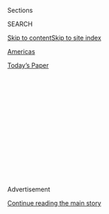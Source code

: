 <div id="app">

<div>

<div>

<div>

<div class="NYTAppHideMasthead css-1q2w90k e1suatyy0">

<div class="section css-ui9rw0 e1suatyy2">

<div class="css-eph4ug er09x8g0">

<div class="css-6n7j50">

</div>

<span class="css-1dv1kvn">Sections</span>

<div class="css-10488qs">

<span class="css-1dv1kvn">SEARCH</span>

</div>

[Skip to content](#site-content)[Skip to site
index](#site-index)

</div>

<div id="masthead-section-label" class="css-1wr3we4 eaxe0e00">

[Americas](https://www.nytimes.com/section/world/americas)

</div>

<div class="css-10698na e1huz5gh0">

</div>

</div>

<div id="masthead-bar-one" class="section hasLinks css-15hmgas e1csuq9d3">

<div class="css-uqyvli e1csuq9d0">

</div>

<div class="css-1uqjmks e1csuq9d1">

</div>

<div class="css-9e9ivx">

[](https://myaccount.nytimes.com/auth/login?response_type=cookie&client_id=vi)

</div>

<div class="css-1bvtpon e1csuq9d2">

[Today’s
Paper](https://www.nytimes.com/section/todayspaper)

</div>

</div>

</div>

</div>

<div data-aria-hidden="false">

<div id="site-content" data-role="main">

<div>

<div class="css-1aor85t" style="opacity:0.000000001;z-index:-1;visibility:hidden">

<div class="css-1hqnpie">

<div class="css-epjblv">

<span class="css-17xtcya">[Americas](/section/world/americas)</span><span class="css-x15j1o">|</span><span class="css-fwqvlz">Mexico
Seizes Crime Boss El Marro, Under Pressure to Cut
Violence</span>

</div>

<div class="css-k008qs">

<div class="css-1iwv8en">

<span class="css-18z7m18"></span>

<div>

</div>

</div>

<span class="css-1n6z4y">https://nyti.ms/33iDL0w</span>

<div class="css-1705lsu">

<div class="css-4xjgmj">

<div class="css-4skfbu" data-role="toolbar" data-aria-label="Social Media Share buttons, Save button, and Comments Panel with current comment count" data-testid="share-tools">

  - 
  - 
  - 
  - 
    
    <div class="css-6n7j50">
    
    </div>

  - 

</div>

</div>

</div>

</div>

</div>

</div>

<div id="NYT_TOP_BANNER_REGION" class="css-13pd83m">

</div>

<div id="top-wrapper" class="css-1sy8kpn">

<div id="top-slug" class="css-l9onyx">

Advertisement

</div>

[Continue reading the main
story](#after-top)

<div class="ad top-wrapper" style="text-align:center;height:100%;display:block;min-height:250px">

<div id="top" class="place-ad" data-position="top" data-size-key="top">

</div>

</div>

<div id="after-top">

</div>

</div>

<div>

<div id="sponsor-wrapper" class="css-1hyfx7x">

<div id="sponsor-slug" class="css-19vbshk">

Supported by

</div>

[Continue reading the main
story](#after-sponsor)

<div id="sponsor" class="ad sponsor-wrapper" style="text-align:center;height:100%;display:block">

</div>

<div id="after-sponsor">

</div>

</div>

<div class="css-186x18t">

</div>

<div class="css-1vkm6nb ehdk2mb0">

# Mexico Seizes Crime Boss El Marro, Under Pressure to Cut Violence

</div>

While the arrest of José Antonio Yépez delivers a major blow to a
cartel, analysts say officials lack a cohesive strategy against
debilitating crime.

<div class="css-79elbk" data-testid="photoviewer-wrapper">

<div class="css-z3e15g" data-testid="photoviewer-wrapper-hidden">

</div>

<div class="css-1a48zt4 ehw59r15" data-testid="photoviewer-children">

![<span class="css-16f3y1r e13ogyst0" data-aria-hidden="true">Crime by a
cartel led by José Antonio Yépez, like the burning of this car to repel
a police raid in March, has propelled violence in the Mexican state of
Guanajuato to a crisis
level.</span><span class="css-cnj6d5 e1z0qqy90" itemprop="copyrightHolder"><span class="css-1ly73wi e1tej78p0">Credit...</span><span><span>Sergio
Maldonado/Reuters</span></span></span>](https://static01.nyt.com/images/2020/08/02/world/02mexico2/merlin_170327064_c214ce7c-82c0-4a6b-ab03-3dc20289260d-articleLarge.jpg?quality=75&auto=webp&disable=upscale)

</div>

</div>

<div class="css-18e8msd">

<div class="css-vp77d3 epjyd6m0">

<div class="css-1baulvz">

By [<span class="css-1baulvz last-byline" itemprop="name">Azam
Ahmed</span>](https://www.nytimes.com/by/azam-ahmed)

</div>

</div>

  - 
    
    <div class="css-ld3wwf e16638kd2">
    
    Aug. 2,
    2020
    
    </div>

  - 
    
    <div class="css-4xjgmj">
    
    <div class="css-d8bdto" data-role="toolbar" data-aria-label="Social Media Share buttons, Save button, and Comments Panel with current comment count" data-testid="share-tools">
    
      - 
      - 
      - 
      - 
        
        <div class="css-6n7j50">
        
        </div>
    
      - 
    
    </div>
    
    </div>

</div>

</div>

<div class="section meteredContent css-1r7ky0e" name="articleBody" itemprop="articleBody">

<div class="css-1fanzo5 StoryBodyCompanionColumn">

<div class="css-53u6y8">

MEXICO CITY — The Mexican federal authorities captured José Antonio
Yépez, the criminal boss known as El Marro, on Sunday, landing a major
blow against a cartel whose struggle for control helped spur record
violence in the midst of the coronavirus pandemic.

After his arrest in an early-morning raid, low-resolution photographs of
his capture were released by law enforcement agencies eager to highlight
the latest success in their campaign against organized crime.

What is less clear is whether Mr. Yépez’s imprisonment will make any
meaningful difference in the violence that has subsumed Mexico — or in
the prevalence of organized crime more broadly.

“This is basically a short-lived P.R. victory, but it doesn’t provide a
solution,” said Falko Ernst, a Mexico analyst for the International
Crisis Group. “The big worry is that there is no backing in terms of a
more cohesive security strategy.”

</div>

</div>

<div class="css-1fanzo5 StoryBodyCompanionColumn">

<div class="css-53u6y8">

Mexico’s president, Andrés Manuel López Obrador, has been dogged by
criticism that he almost completely lacks a security strategy. When
challenged about rising violence and the government’s response to it,
Mr. López Obrador has always said he would take a nonconfrontational
approach that focused on the causes of crime: hugs and not bullets, in
the president’s words.

The strategy, such as it is, is at its core a reaction to the failed
strategies of his predecessors. Since 2006, when the Mexican government
declared a war on drugs, it has focused on arresting and killing
traffickers. And yet in the first months of this year, Mexico registered
[more
homicides](https://www.reuters.com/article/us-mexico-violence/murders-in-mexico-reach-record-levels-in-first-four-months-of-2020-idUSKBN22W2JC)
than at any point in the last two decades.

</div>

</div>

<div class="css-79elbk" data-testid="photoviewer-wrapper">

<div class="css-z3e15g" data-testid="photoviewer-wrapper-hidden">

</div>

<div class="css-1a48zt4 ehw59r15" data-testid="photoviewer-children">

![<span class="css-16f3y1r e13ogyst0" data-aria-hidden="true">Sunday’s
arrest of Mr. Yépez, known as El Marro (The Mallet), as shown in a
photograph released by the Guanajuato State Attorney’s
Office.</span><span class="css-cnj6d5 e1z0qqy90" itemprop="copyrightHolder"><span class="css-1ly73wi e1tej78p0">Credit...</span><span>Guanajuato
State Attorney's
Office</span></span>](https://static01.nyt.com/images/2020/08/02/world/02mexico/merlin_175231914_92dfcc35-9e2d-4179-87bd-21419e25a40f-articleLarge.jpg?quality=75&auto=webp&disable=upscale)

</div>

</div>

<div class="css-1fanzo5 StoryBodyCompanionColumn">

<div class="css-53u6y8">

The president, also known by his initials, AMLO, vowed not to conduct
arrests as public spectacles, or otherwise continue on the same path as
previous leaders. But the sudden arrest of Mr. Yépez, the leader of the
Santa Rosa de Lima cartel, seems to run contrary to that mantra.

“It shows how desperate AMLO is to show he is doing something,” said
David Shirk, a professor of political science at the University of San
Diego. “The fact is he just did something that he said he would never
do. It’s the same old playbook as before.”

</div>

</div>

<div class="css-1fanzo5 StoryBodyCompanionColumn">

<div class="css-53u6y8">

The Santa Rosa de Lima cartel began its reign in the state of
Guanajuato, pilfering oil from pipelines that crisscross that area of
central Mexico and siphoning off amounts estimated at one point to be
valued at nearly $2 million a day.

As the head of a small start-up cartel, which analysts say was largely
run as a family crime group, Mr. Yépez showed uncharacteristic pluck,
challenging both the government and much larger and more diversified
criminal groups.

In emotional videos, Mr. Yépez has often lashed out at his enemies and
even threatened the president himself if federal troops were not
withdrawn from his native state, where they had been sent to fight fuel
theft.

But the government of Mr. López Obrador, which has placed paramount
importance on the oil economy, kept targeting the oil racket. Already
this year, the authorities had arrested Mr. Yépez’s mother and sister,
prompting additional emotional videos.

The revenue from the oil theft, meanwhile, was too lucrative for other
criminal organizations to resist — specifically the much larger and more
prominent New Generation cartel of Jalisco. The fight between the two
groups made Guanajuato the country’s deadliest state last year, with
more than 3,000 killings. This year, it is on track to exceed that
figure.

“We are talking about a state with 12 homicides a day, and 360 murders
in the last month alone,” said Eduardo Guerrero, a security analyst in
Mexico City. “That’s 15 percent of the nation’s homicides.”

The New Generation cartel also tried to [assassinate the head of
security](https://www.nytimes.com/2020/06/26/world/americas/mexico-city-police-chief-shot.html)
in Mexico City in a brazen daytime fusillade in June.

</div>

</div>

<div class="css-1fanzo5 StoryBodyCompanionColumn">

<div class="css-53u6y8">

Mr. Yépez’s arrest is certain to set off the shifting of key criminal
players in the state of Guanajuato, the forging of new alliances and a
splintering of groups.

Past captures of kingpins have seldom improved the dynamic in Mexico.
New players enter, old ones exit and the same patterns repeat on a loop.
Drugs flow north of the border, guns flow south and Mexicans die in the
arbitration of who gets to control what.

The authorities similarly crowed about [the conviction of Joaquín Guzmán
Loera](https://www.nytimes.com/2019/02/12/nyregion/el-chapo-verdict.html),
the drug lord known as El Chapo, who was [sentenced last year to life in
prison](https://www.nytimes.com/2019/07/17/nyregion/el-chapo-sentencing.html)
in the United States. And yet the fight waged by the New Generation
cartel for primacy since his departure has left more bodies than ever in
its wake.

No one knows what will follow this most recent arrest. Analysts are
split.

In one possible outcome, infighting among the remnants of the Santa Rosa
de Lima cartel could lead to a greater fracturing and diffusion — and
therefore increases — in violence.

In another, the New Generation takes over, gains control over the state
and violence drops because it has no rivals.

“A reduction in violence there would be a very important achievement for
the federal government,” Mr. Guerrero said.

Natalie Kitroeff and Paulina Villegas contributed reporting.

</div>

</div>

<div>

</div>

</div>

<div>

</div>

<div>

</div>

<div>

</div>

<div>

<div id="bottom-wrapper" class="css-1ede5it">

<div id="bottom-slug" class="css-l9onyx">

Advertisement

</div>

[Continue reading the main
story](#after-bottom)

<div id="bottom" class="ad bottom-wrapper" style="text-align:center;height:100%;display:block;min-height:90px">

</div>

<div id="after-bottom">

</div>

</div>

</div>

</div>

</div>

## Site Index

<div>

</div>

## Site Information Navigation

  - [© <span>2020</span> <span>The New York Times
    Company</span>](https://help.nytimes.com/hc/en-us/articles/115014792127-Copyright-notice)

<!-- end list -->

  - [NYTCo](https://www.nytco.com/)
  - [Contact
    Us](https://help.nytimes.com/hc/en-us/articles/115015385887-Contact-Us)
  - [Work with us](https://www.nytco.com/careers/)
  - [Advertise](https://nytmediakit.com/)
  - [T Brand Studio](http://www.tbrandstudio.com/)
  - [Your Ad
    Choices](https://www.nytimes.com/privacy/cookie-policy#how-do-i-manage-trackers)
  - [Privacy](https://www.nytimes.com/privacy)
  - [Terms of
    Service](https://help.nytimes.com/hc/en-us/articles/115014893428-Terms-of-service)
  - [Terms of
    Sale](https://help.nytimes.com/hc/en-us/articles/115014893968-Terms-of-sale)
  - [Site
    Map](https://spiderbites.nytimes.com)
  - [Help](https://help.nytimes.com/hc/en-us)
  - [Subscriptions](https://www.nytimes.com/subscription?campaignId=37WXW)

</div>

</div>

</div>

</div>
